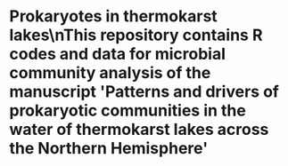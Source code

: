 # Prokaryotes in thermokarst lakes\nThis repository contains R codes and data for microbial community analysis of the manuscript 'Patterns and drivers of prokaryotic communities in the water of thermokarst lakes across the Northern Hemisphere'
